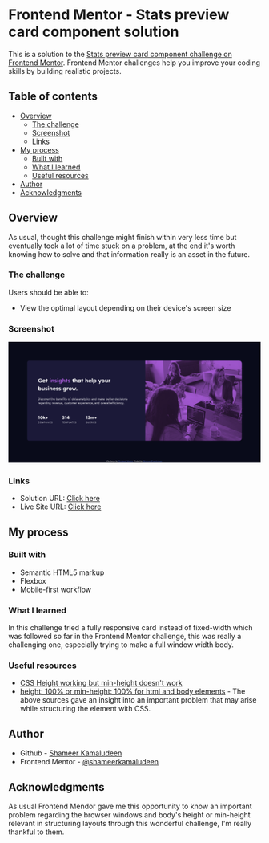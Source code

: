 # Frontend Mentor - Stats preview card component solution

This is a solution to the [Stats preview card component challenge on Frontend Mentor](https://www.frontendmentor.io/challenges/stats-preview-card-component-8JqbgoU62). Frontend Mentor challenges help you improve your coding skills by building realistic projects. 

## Table of contents

- [Overview](#overview)
  - [The challenge](#the-challenge)
  - [Screenshot](#screenshot)
  - [Links](#links)
- [My process](#my-process)
  - [Built with](#built-with)
  - [What I learned](#what-i-learned)
  - [Useful resources](#useful-resources)
- [Author](#author)
- [Acknowledgments](#acknowledgments)

## Overview

As usual, thought this challenge might finish within very less time but eventually took a lot of time stuck on a problem, at the end it's worth knowing how to solve and that information really is an asset in the future.

### The challenge

Users should be able to:

- View the optimal layout depending on their device's screen size

### Screenshot

![](./screenshot.png)

### Links

- Solution URL: [Click here](https://github.com/shameerkamaludeen/stats-preview-card-component)
- Live Site URL: [Click here](https://shameerkamaludeen.github.io/stats-preview-card-component/)

## My process

### Built with

- Semantic HTML5 markup
- Flexbox
- Mobile-first workflow

### What I learned

In this challenge tried a fully responsive card instead of fixed-width which was followed so far in the Frontend Mentor challenge, this was really a challenging one, especially trying to make a full window width body.

### Useful resources

- [CSS Height working but min-height doesn't work](https://stackoverflow.com/a/17969141/3877538)
- [height: 100% or min-height: 100% for html and body elements](https://stackoverflow.com/q/17555682/3877538) - The above sources gave an insight into an important problem that may arise while structuring the element with CSS.

## Author

- Github - [Shameer Kamaludeen](https://github.com/shameerkamaludeen)
- Frontend Mentor - [@shameerkamaludeen](https://www.frontendmentor.io/profile/shameerkamaludeen)

## Acknowledgments

As usual Frontend Mendor gave me this opportunity to know an important problem regarding the browser windows and body's height or min-height relevant in structuring layouts through this wonderful challenge, I'm really thankful to them. 

